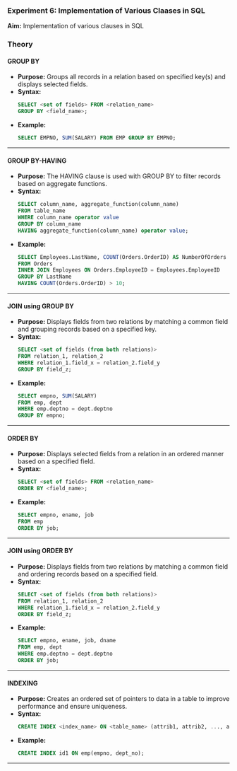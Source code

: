 ### Experiment 6: Implementation of Various Claases in SQL

**Aim:** 
Implementation of various clauses in SQL

### Theory

#### GROUP BY
- **Purpose:** Groups all records in a relation based on specified key(s) and displays selected fields.
- **Syntax:**
  ```sql
  SELECT <set of fields> FROM <relation_name> 
  GROUP BY <field_name>;
  ```
- **Example:**
  ```sql
  SELECT EMPNO, SUM(SALARY) FROM EMP GROUP BY EMPNO;
  ```
***

#### GROUP BY-HAVING
- **Purpose:** The HAVING clause is used with GROUP BY to filter records based on aggregate functions.
- **Syntax:**
  ```sql
  SELECT column_name, aggregate_function(column_name) 
  FROM table_name
  WHERE column_name operator value
  GROUP BY column_name
  HAVING aggregate_function(column_name) operator value;
  ```
- **Example:**
  ```sql
  SELECT Employees.LastName, COUNT(Orders.OrderID) AS NumberOfOrders
  FROM Orders
  INNER JOIN Employees ON Orders.EmployeeID = Employees.EmployeeID
  GROUP BY LastName
  HAVING COUNT(Orders.OrderID) > 10;
  ```
***

#### JOIN using GROUP BY
- **Purpose:** Displays fields from two relations by matching a common field and grouping records based on a specified key.
- **Syntax:**
  ```sql
  SELECT <set of fields (from both relations)> 
  FROM relation_1, relation_2 
  WHERE relation_1.field_x = relation_2.field_y 
  GROUP BY field_z;
  ```
- **Example:**
  ```sql
  SELECT empno, SUM(SALARY) 
  FROM emp, dept
  WHERE emp.deptno = dept.deptno 
  GROUP BY empno;
  ```
***

#### ORDER BY
- **Purpose:** Displays selected fields from a relation in an ordered manner based on a specified field.
- **Syntax:**
  ```sql
  SELECT <set of fields> FROM <relation_name>
  ORDER BY <field_name>;
  ```
- **Example:**
  ```sql
  SELECT empno, ename, job 
  FROM emp 
  ORDER BY job;
  ```
***

#### JOIN using ORDER BY
- **Purpose:** Displays fields from two relations by matching a common field and ordering records based on a specified field.
- **Syntax:**
  ```sql
  SELECT <set of fields (from both relations)> 
  FROM relation_1, relation_2
  WHERE relation_1.field_x = relation_2.field_y 
  ORDER BY field_z;
  ```
- **Example:**
  ```sql
  SELECT empno, ename, job, dname 
  FROM emp, dept
  WHERE emp.deptno = dept.deptno 
  ORDER BY job;
  ```
***

#### INDEXING
- **Purpose:** Creates an ordered set of pointers to data in a table to improve performance and ensure uniqueness.
- **Syntax:**
  ```sql
  CREATE INDEX <index_name> ON <table_name> (attrib1, attrib2, ..., attribn);
  ```
- **Example:**
  ```sql
  CREATE INDEX id1 ON emp(empno, dept_no);
  ```
***